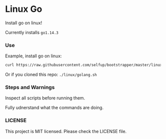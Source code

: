 # Linux Go

Install go on linux!

Currently installs `go1.14.3`

### Use

Example, install go on linux:

```bash
curl https://raw.githubusercontent.com/selfup/bootstrapper/master/linux/golang.sh | bash
```

Or if you cloned this repo: `./linux/golang.sh`

### Steps and Warnings

Inspect all scripts before running them.

Fully udnerstand what the commands are doing.

### LICENSE

This project is MIT licensed. Please check the LICENSE file.
